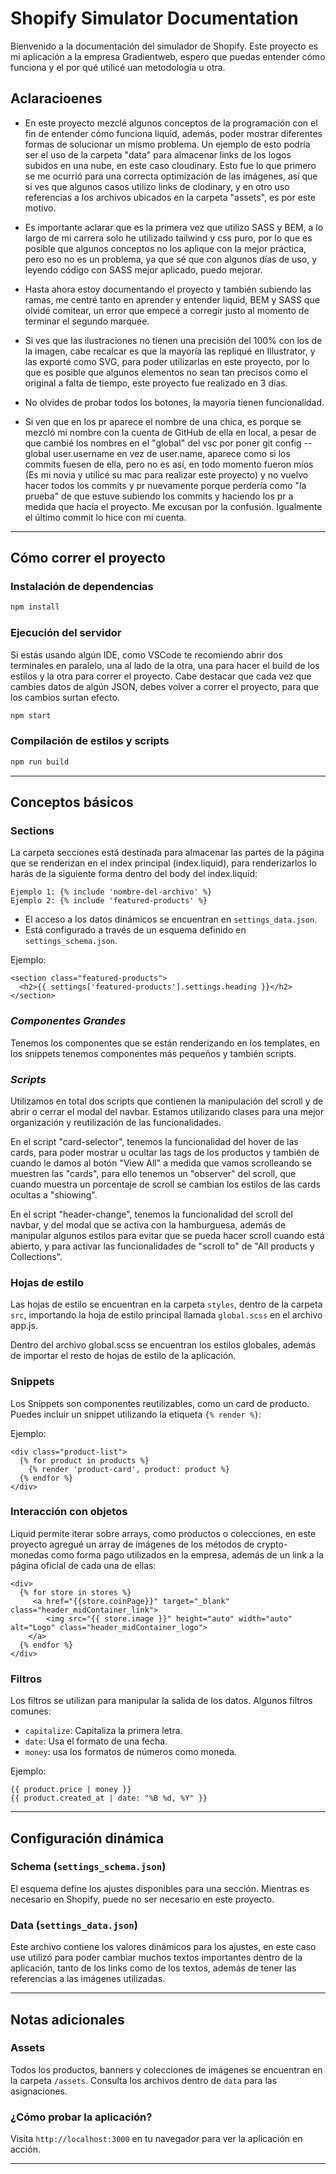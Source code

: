 # Shopify Simulator Documentation

Bienvenido a la documentación del simulador de Shopify. Este proyecto es mi aplicación a la empresa Gradientweb, espero que puedas entender cómo funciona y el por qué utilicé uan metodología u otra.

## **Aclaracioenes**

- En este proyecto mezclé algunos conceptos de la programación con el fin de entender cómo funciona liquid, además, poder mostrar diferentes formas de solucionar un mismo problema. Un ejemplo de esto podría ser el uso de la carpeta "data" para almacenar links de los logos subidos en una nube, en este caso cloudinary. Esto fue lo que primero se me ocurrió para una correcta optimización de las imágenes, así que si ves que algunos casos utilizo links de clodinary, y en otro uso referencias a los archivos ubicados en la carpeta "assets", es por este motivo.

- Es importante aclarar que es la primera vez que utilizo SASS y BEM, a lo largo de mi carrera solo he utilizado tailwind y css puro, por lo que es posible que algunos conceptos no los aplique con la mejor práctica, pero eso no es un problema, ya que sé que con algunos días de uso, y leyendo código con SASS mejor aplicado, puedo mejorar.

- Hasta ahora estoy documentando el proyecto y también subiendo las ramas, me centré tanto en aprender y entender liquid, BEM y SASS que olvidé comitear, un error que empecé a corregir justo al momento de terminar el segundo marquee.

- Si ves que las ilustraciones no tienen una precisión del 100% con los de la imagen, cabe recalcar es que la mayoría las repliqué en Illustrator, y las exporté como SVG, para poder utilizarlas en este proyecto, por lo que es posible que algunos elementos no sean tan precisos como el original a falta de tiempo, este proyecto fue realizado en 3 días.

- No olvides de probar todos los botones, la mayoría tienen funcionalidad.

- Si ven que en los pr aparece el nombre de una chica, es porque se mezcló mi nombre con la cuenta de GitHub de ella en local, a pesar de que cambié los nombres en el "global" del vsc por poner git config --global user.username en vez de user.name, aparece como si los commits fuesen de ella, pero no es así, en todo momento fueron míos (Es mi novia y utilicé su mac para realizar este proyecto) y no vuelvo hacer todos los commits y pr nuevamente porque perdería como "la prueba" de que estuve subiendo los commits y haciendo los pr a medida que hacía el proyecto. Me excusan por la confusión. Igualmente el último commit lo hice con mi cuenta.


---

## **Cómo correr el proyecto**

### **Instalación de dependencias**

```bash
npm install
```

### **Ejecución del servidor**

Si estás usando algún IDE, como VSCode te recomiendo abrir dos terminales en paralelo, una al lado de la otra, una para hacer el build de los estilos y la otra para correr el proyecto. Cabe destacar que cada vez que cambies datos de algún JSON, debes volver a correr el proyecto, para que los cambios surtan efecto.

```bash
npm start
```

### **Compilación de estilos y scripts**

```bash
npm run build
```

---

## **Conceptos básicos**


### **Sections**

La carpeta secciones está destinada para almacenar las partes de la página que se renderizan en el index principal (index.liquid), para renderizarlos lo harás de la siguiente forma dentro del body del index.liquid:

```
Ejemplo 1: {% include 'nombre-del-archivo' %}
Ejemplo 2: {% include 'featured-products' %}
```


- El acceso a los datos dinámicos se encuentran en `settings_data.json`.
- Está configurado a través de un esquema definido en `settings_schema.json`.

Ejemplo:

```liquid
<section class="featured-products">
  <h2>{{ settings['featured-products'].settings.heading }}</h2>
</section>
```

### ***Componentes Grandes***

Tenemos los componentes que se están renderizando en los templates, en los snippets tenemos componentes más pequeños y también scripts.

### ***Scripts***

Utilizamos en total dos scripts que contienen la manipulación del scroll y de abrir o cerrar el modal del navbar. Estamos utilizando clases para una mejor organización y reutilización de las funcionalidades.

En el script "card-selector", tenemos la funcionalidad del hover de las cards, para poder mostrar u ocultar las tags de los productos y también de cuando le damos al botón "View All" a medida que vamos scrolleando se muestren las "cards", para ello tenemos un "observer" del scroll, que cuando muestra un porcentaje de scroll se cambian los estilos de las cards ocultas a "shiowing".

En el script "header-change", tenemos la funcionalidad del scroll del navbar, y del modal que se activa con la hamburguesa, además de manipular algunos estilos para evitar que se pueda hacer scroll cuando está abierto, y para activar las funcionalidades de "scroll to" de "All products y Collections".

### **Hojas de estilo**

Las hojas de estilo se encuentran en la carpeta `styles`, dentro de la carpeta `src`, importando la hoja de estilo principal llamada `global.scss` en el archivo app.js.

Dentro del archivo global.scss se encuentran los estilos globales, además de importar el resto de hojas de estilo de la aplicación.

### **Snippets**

Los Snippets son componentes reutilizables, como un card de producto. Puedes incluir un snippet utilizando la etiqueta `{% render %}`:

Ejemplo:

```liquid
<div class="product-list">
  {% for product in products %}
    {% render 'product-card', product: product %}
  {% endfor %}
</div>
```

### **Interacción con objetos**
Liquid permite iterar sobre arrays, como productos o colecciones, en este proyecto agregué un array de imágenes de los métodos de crypto-monedas como forma pago utilizados en la empresa, además de un link a la página oficial de cada una de ellas:

```liquid
<div>
  {% for store in stores %}
     <a href="{{store.coinPage}}" target="_blank" class="header_midContainer_link">
        <img src="{{ store.image }}" height="auto" width="auto" alt="Logo" class="header_midContainer_logo">
    </a>
  {% endfor %}
</div>
```

### **Filtros**
Los filtros se utilizan para manipular la salida de los datos. Algunos filtros comunes:

- `capitalize`: Capitaliza la primera letra.
- `date`: Usa el formato de una fecha.
- `money`: usa los formatos de números como moneda.

Ejemplo:

```liquid
{{ product.price | money }}
{{ product.created_at | date: "%B %d, %Y" }}
```

---

## **Configuración dinámica**

### **Schema (`settings_schema.json`)**

El esquema define los ajustes disponibles para una sección. Mientras es necesario en Shopify, puede no ser necesario en este proyecto.

### **Data (`settings_data.json`)**

Este archivo contiene los valores dinámicos para los ajustes, en este caso use utilizó para poder cambiar muchos textos importantes dentro de la aplicación, tanto de los links como de los textos, además de tener las referencias a las imágenes utilizadas.

---

## **Notas adicionales**

### **Assets**

Todos los productos, banners y colecciones de imágenes se encuentran en la carpeta `/assets`. Consulta los archivos dentro de `data` para las asignaciones.

### **¿Cómo probar la aplicación?**
Visita `http://localhost:3000` en tu navegador para ver la aplicación en acción.

---



